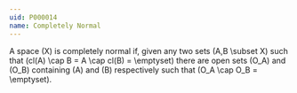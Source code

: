 ```yaml
---
uid: P000014
name: Completely Normal
---
```

A space \(X\) is completely normal if, given any two sets \(A,B \subset X\) such that \(cl(A) \cap B = A \cap cl(B) = \emptyset\) there are open sets \(O_A\) and \(O_B\) containing \(A\) and \(B\) respectively such that \(O_A \cap O_B = \emptyset\).

